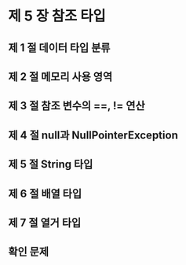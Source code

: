 # 제 5 장  참조 타입
## 제 1 절  데이터 타입 분류

## 제 2 절  메모리 사용 영역

## 제 3 절  참조 변수의 ==, != 연산

## 제 4 절  null과 NullPointerException

## 제 5 절  String 타입

## 제 6 절  배열 타입

## 제 7 절  열거 타입

## 확인 문제
